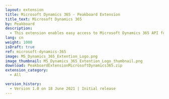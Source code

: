```yaml
---
layout: extension
title: Microsoft Dynamics 365 - Peakboard Extension
title_text: Microsoft Dynamics 365
by: Peakboard
description: 
  - This extension enables easy access to Microsoft Dynamics 365 API for the Peakboard designer.
lang: cn
weight: 1000
isDraft: true
ref: microsoft-dynamics-365
image: MS_Dynamics_365_Extention_Logo.png
image_thumbnail: MS_Dynamics_365_Extention_Logo_thumbnail.png
download: PeakboardExtensionMicrosoftDynamics365.zip
extension_category:
  - All

version_history:
  - Version 1.0 on 18 June 2021 | Initial release
---
```

